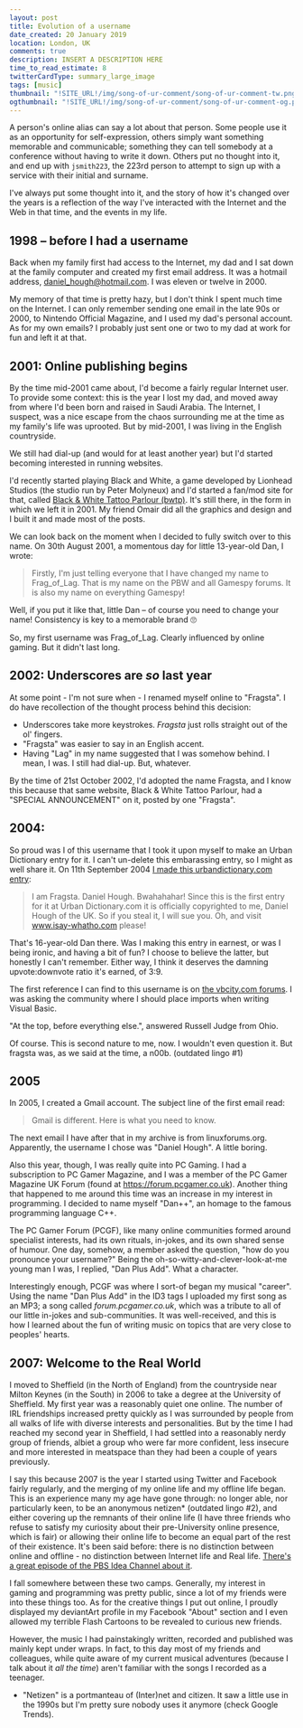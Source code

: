 ```yaml
---
layout: post
title: Evolution of a username
date_created: 20 January 2019
location: London, UK
comments: true
description: INSERT A DESCRIPTION HERE
time_to_read_estimate: 8
twitterCardType: summary_large_image
tags: [music]
thumbnail: "!SITE_URL!/img/song-of-ur-comment/song-of-ur-comment-tw.png"
ogthumbnail: "!SITE_URL!/img/song-of-ur-comment/song-of-ur-comment-og.png"
---
```


A person's online alias can say a lot about that person. Some people use it as an opportunity for self-expression, others simply want something memorable and communicable; something they can tell somebody at a conference without having to write it down. Others put no thought into it, and end up with `jsmith223`, the 223rd person to attempt to sign up with a service with their initial and surname.

I've always put some thought into it, and the story of how it's changed over the years is a reflection of the way I've interacted with the Internet and the Web in that time, and the events in my life.

## 1998 – before I had a username

Back when my family first had access to the Internet, my dad and I sat down at the family computer and created my first email address. It was a hotmail address, daniel_hough@hotmail.com. I was eleven or twelve in 2000.

My memory of that time is pretty hazy, but I don't think I spent much time on the Internet. I can only remember sending one email in the late 90s or 2000, to Nintendo Official Magazine, and I used my dad's personal account. As for my own emails? I probably just sent one or two to my dad at work for fun and left it at that.

## 2001: Online publishing begins

By the time mid-2001 came about, I'd become a fairly regular Internet user. To provide some context: this is the year I lost my dad, and moved away from where I'd been born and raised in Saudi Arabia. The Internet, I suspect, was a nice escape from the chaos surrounding me at the time as my family's life was uprooted. But by mid-2001, I was living in the English countryside.

We still had dial-up (and would for at least another year) but I'd started becoming interested in running websites.

I'd recently started playing Black and White, a game developed by Lionhead Studios (the studio run by Peter Molyneux) and I'd started a fan/mod site for that, called [Black & White Tattoo Parlour (bwtp)](http://bwtp.tripod.com/). It's still there, in the form in which we left it in 2001. My friend Omair did all the graphics and design and I built it and made most of the posts.

We can look back on the moment when I decided to fully switch over to this name. On 30th August 2001, a momentous day for little 13-year-old Dan, I wrote:

> Firstly, I'm just telling everyone that I have changed my name to Frag_of_Lag. That is my name on the PBW and all Gamespy forums. It is also my name on everything Gamespy!

Well, if you put it like that, little Dan – of course you need to change your name! Consistency is key to a memorable brand 🙄

So, my first username was Frag_of_Lag. Clearly influenced by online gaming. But it didn't last long.

## 2002: Underscores are _so_ last year

At some point - I'm not sure when - I renamed myself online to "Fragsta". I do have recollection of the thought process behind this decision:

* Underscores take more keystrokes. _Fragsta_ just rolls straight out of the ol' fingers.
* "Fragsta" was easier to say in an English accent.
* Having "Lag" in my name suggested that I was somehow behind. I mean, I was. I still had dial-up. But, whatever.

By the time of 21st October 2002, I'd adopted the name Fragsta, and I know this because that same website, Black & White Tattoo Parlour, had a "SPECIAL ANNOUNCEMENT" on it, posted by one "Fragsta".

## 2004: 

So proud was I of this username that I took it upon myself to make an Urban Dictionary entry for it. I can't un-delete this embarassing entry, so I might as well share it. On 11th September 2004 [I made this urbandictionary.com entry](https://www.urbandictionary.com/define.php?term=fragsta):

> I am Fragsta. Daniel Hough. Bwahahahar! Since this is the first entry for it at Urban Dictionary.com it is officially copyrighted to me, Daniel Hough of the UK. So if you steal it, I will sue you. Oh, and visit www.isay-whatho.com please!

That's 16-year-old Dan there. Was I making this entry in earnest, or was I being ironic, and having a bit of fun? I choose to believe the latter, but honestly I can't remember. Either way, I think it deserves the damning upvote:downvote ratio it's earned, of 3:9.

The first reference I can find to this username is on [the vbcity.com forums](http://vbcity.com/forums/p/61886/246035.aspx#246035). I was asking the community where I should place imports when writing Visual Basic.

"At the top, before everything else.", answered Russell Judge from Ohio.

Of course. This is second nature to me, now. I wouldn't even question it. But fragsta was, as we said at the time, a n00b. (outdated lingo #1)

## 2005

In 2005, I created a Gmail account. The subject line of the first email read:

> Gmail is different. Here is what you need to know.

The next email I have after that in my archive is from linuxforums.org. Apparently, the username I chose was "Daniel Hough". A little boring.

Also this year, though, I was really quite into PC Gaming. I had a subscription to PC Gamer Magazine, and I was a member of the PC Gamer Magazine UK Forum (found at https://forum.pcgamer.co.uk). Another thing that happened to me around this time was an increase in my interest in programming. I decided to name myself "Dan++", an homage to the famous programming language C++.

The PC Gamer Forum (PCGF), like many online communities formed around specialist interests, had its own rituals, in-jokes, and its own shared sense of humour. One day, somehow, a member asked the question, "how do you pronounce your username?" Being the oh-so-witty-and-clever-look-at-me young man I was, I replied, "Dan Plus Add". What a character.

Interestingly enough, PCGF was where I sort-of began my musical "career". Using the name "Dan Plus Add" in the ID3 tags I uploaded my first song as an MP3; a song called _forum.pcgamer.co.uk_, which was a tribute to all of our little in-jokes and sub-communities. It was well-received, and this is how I learned about the fun of writing music on topics that are very close to peoples' hearts.

## 2007: Welcome to the Real World

I moved to Sheffield (in the North of England) from the countryside near Milton Keynes (in the South) in 2006 to take a degree at the University of Sheffield. My first year was a reasonably quiet one online. The number of IRL friendships increased pretty quickly as I was surrounded by people from all walks of life with diverse interests and personalities. But by the time I had reached my second year in Sheffield, I had settled into a reasonably nerdy group of friends, albiet a group who were far more confident, less insecure and more interested in meatspace than they had been a couple of years previously.

I say this because 2007 is the year I started using Twitter and Facebook fairly regularly, and the merging of my online life and my offline life began. This is an experience many my age have gone through: no longer able, nor particularly keen, to be an anonymous netizen* (outdated lingo #2), and either covering up the remnants of their online life (I have three friends who refuse to satisfy my curiosity about their pre-University online presence, which is fair) or allowing their online life to become an equal part of the rest of their existence. It's been said before: there is no distinction between online and offline - no distinction between Internet life and Real life. [There's a great episode of the PBS Idea Channel about it](https://www.youtube.com/watch?v=CZwJq88cWKY).

I fall somewhere between these two camps. Generally, my interest in gaming and programming was pretty public, since a lot of my friends were into these things too. As for the creative things I put out online, I proudly displayed my deviantArt profile in my Facebook "About" section and I even allowed my terrible Flash Cartoons to be revealed to curious new friends.

However, the music I had painstakingly written, recorded and published was mainly kept under wraps. In fact, to this day most of my friends and colleagues, while quite aware of my current musical adventures (because I talk about it _all the time_) aren't familiar with the songs I recorded as a teenager.

* "Netizen" is a portmanteau of (Inter)net and citizen. It saw a little use in the 1990s but I'm pretty sure nobody uses it anymore (check Google Trends).